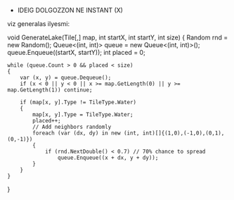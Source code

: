 ﻿


- IDEIG DOLGOZZON NE INSTANT (X)












viz generalas ilyesmi:

void GenerateLake(Tile[,] map, int startX, int startY, int size)
{
    Random rnd = new Random();
    Queue<(int, int)> queue = new Queue<(int, int)>();
    queue.Enqueue((startX, startY));
    int placed = 0;

    while (queue.Count > 0 && placed < size)
    {
        var (x, y) = queue.Dequeue();
        if (x < 0 || y < 0 || x >= map.GetLength(0) || y >= map.GetLength(1)) continue;

        if (map[x, y].Type != TileType.Water) 
        {
            map[x, y].Type = TileType.Water;
            placed++;
            // Add neighbors randomly
            foreach (var (dx, dy) in new (int, int)[]{(1,0),(-1,0),(0,1),(0,-1)})
            {
                if (rnd.NextDouble() < 0.7) // 70% chance to spread
                    queue.Enqueue((x + dx, y + dy));
            }
        }
    }
}
